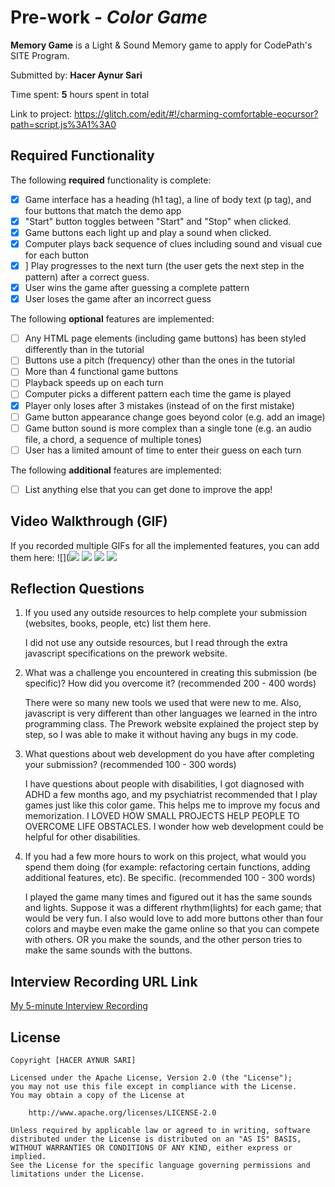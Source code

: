 # Pre-work - *Color Game*

**Memory Game** is a Light & Sound Memory game to apply for CodePath's SITE Program.

Submitted by: **Hacer Aynur Sari**

Time spent: **5** hours spent in total

Link to project: https://glitch.com/edit/#!/charming-comfortable-eocursor?path=script.js%3A1%3A0

## Required Functionality

The following **required** functionality is complete:

* [x] Game interface has a heading (h1 tag), a line of body text (p tag), and four buttons that match the demo app
* [x] "Start" button toggles between "Start" and "Stop" when clicked.
* [x] Game buttons each light up and play a sound when clicked.
* [x] Computer plays back sequence of clues including sound and visual cue for each button
* [x] ] Play progresses to the next turn (the user gets the next step in the pattern) after a correct guess.
* [x] User wins the game after guessing a complete pattern
* [x] User loses the game after an incorrect guess

The following **optional** features are implemented:

* [ ] Any HTML page elements (including game buttons) has been styled differently than in the tutorial
* [ ] Buttons use a pitch (frequency) other than the ones in the tutorial
* [ ] More than 4 functional game buttons
* [ ] Playback speeds up on each turn
* [ ] Computer picks a different pattern each time the game is played
* [x] Player only loses after 3 mistakes (instead of on the first mistake)
* [ ] Game button appearance change goes beyond color (e.g. add an image)
* [ ] Game button sound is more complex than a single tone (e.g. an audio file, a chord, a sequence of multiple tones)
* [ ] User has a limited amount of time to enter their guess on each turn

The following **additional** features are implemented:

- [ ] List anything else that you can get done to improve the app!

## Video Walkthrough (GIF)

If you recorded multiple GIFs for all the implemented features, you can add them here:
![](![](https://i.imgur.com/M8TAzjD.gif)
![](gif2-link-here)
![](gif3-link-here)
![](gif4-link-here)

## Reflection Questions
1. If you used any outside resources to help complete your submission (websites, books, people, etc) list them here.

   I did not use any outside resources, but I read through the extra javascript specifications on the prework website.

2. What was a challenge you encountered in creating this submission (be specific)? How did you overcome it? (recommended 200 - 400 words)

    There were so many new tools we used that were new to me. Also, javascript is very different than other languages we learned in the intro programming class. The Prework website explained the project step by step, so I was able to make it without having any bugs in my code.

3. What questions about web development do you have after completing your submission? (recommended 100 - 300 words)

    I have questions about people with disabilities, I got diagnosed with ADHD a few months ago, and my psychiatrist recommended that I play games just like this color game. This helps me to improve my focus and memorization.
    I LOVED HOW SMALL PROJECTS HELP PEOPLE TO OVERCOME LIFE OBSTACLES. I wonder how web development could be helpful for other disabilities.

4. If you had a few more hours to work on this project, what would you spend them doing (for example: refactoring certain functions, adding additional features, etc). Be specific. (recommended 100 - 300 words)

    I played the game many times and figured out it has the same sounds and lights. Suppose it was a different rhythm(lights) for each game; that would be very fun. I also would love to add more buttons other than four colors and maybe even make the game online so that you can compete with others. OR you make the sounds, and the other person tries to make the same sounds with the buttons.


## Interview Recording URL Link

[My 5-minute Interview Recording](https://www.kapwing.com/videos/624629d355d6aa008567a933)


## License

    Copyright [HACER AYNUR SARI]

    Licensed under the Apache License, Version 2.0 (the "License");
    you may not use this file except in compliance with the License.
    You may obtain a copy of the License at

        http://www.apache.org/licenses/LICENSE-2.0

    Unless required by applicable law or agreed to in writing, software
    distributed under the License is distributed on an "AS IS" BASIS,
    WITHOUT WARRANTIES OR CONDITIONS OF ANY KIND, either express or implied.
    See the License for the specific language governing permissions and
    limitations under the License.